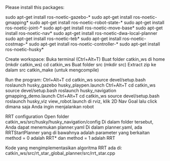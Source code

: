 Please install this packages:

sudo apt-get install ros-noetic-gazebo-*
sudo apt-get install ros-noetic-gmapping*
sudo apt-get install ros-noetic-robot-state-*
sudo apt-get install ros-noetic-joint-*
sudo apt-get install ros-noetic-move-base*
sudo apt-get install ros-noetic-nav*
sudo apt-get install ros-noetic-dwa-local-planner
sudo apt-get install ros-noetic-teb*
sudo apt-get install ros-noetic-costmap-*
sudo apt-get install ros-noetic-controller-*
sudo apt-get install ros-noetic-husky*

Create workspace:
Buka terminal (Ctrl+Alt+T)
Buat folder catkin_ws di home (mkdir catkin_ws)
cd catkin_ws
Buat folder src (mkdir src)
Extract zip ke dalam src
catkin_make (untuk mengcompile)

Run the program:
Ctrl+Alt+T
cd catkin_ws 
source devel/setup.bash
roslaunch husky_gazebo husky_playpen.launch
Ctrl+Alt+T
cd catkin_ws 
source devel/setup.bash
roslaunch husky_navigation gmapping_demo.launch
Ctrl+Alt+T
cd catkin_ws 
source devel/setup.bash
roslaunch husky_viz view_robot.launch
di rviz, klik 2D Nav Goal lalu click dimana saja Anda ingin menjalankan robot 

RRT configuration
Open folder catkin_ws/src/husky/husky_navigation/config
Di dalam folder tersebut, Anda dapat menemukan planner.yaml
Di dalam planner.yaml, ada RRTStartPlanner yang di bawahnya adalah parameter yang berkaitan
method = 0 adalah RRT* dan method = 1 adalah RRT

Kode yang mengimplementasikan algoritma RRT ada di:
catkin_ws/src/rt_star_global_planner/src/rrt_star.cpp


